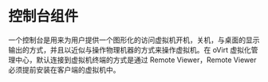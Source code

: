 # 控制台组件

一个控制台是用来为用户提供一个图形化的访问虚拟机开机，关机，与桌面的显示输出的方式，并且以近似与操作物理机器的方式来操作虚拟机。在
oVirt 虚拟化管理中心，默认连接到虚拟机终端的方式是通过 Remote Viewer，Remote Viewer
必须提前安装在客户端的虚拟机中。
